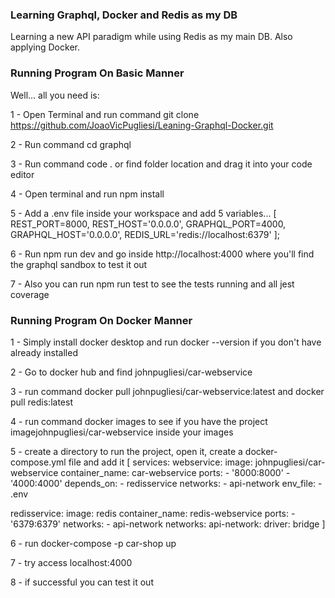 ### Learning Graphql, Docker and Redis as my DB

Learning a new API paradigm while using Redis as my main DB. Also applying Docker.

### Running Program On Basic Manner

Well... all you need is:

1 - Open Terminal and run command git clone https://github.com/JoaoVicPugliesi/Leaning-Graphql-Docker.git

2 - Run command cd graphql

3 - Run command code . or find folder location and drag it into your code editor

4 - Open terminal and run npm install

5 - Add a .env file inside your workspace and add 5 variables... [
    REST_PORT=8000,
    REST_HOST='0.0.0.0',
    GRAPHQL_PORT=4000,
    GRAPHQL_HOST='0.0.0.0',
    REDIS_URL='redis://localhost:6379'
];

6 - Run npm run dev and go inside http://localhost:4000 where you'll find the graphql sandbox to test it out

7 - Also you can run npm run test to see the tests running and all jest coverage

### Running Program On Docker Manner

1 - Simply install docker desktop and run docker --version if you don't have already installed

2 - Go to docker hub and find johnpugliesi/car-webservice

3 - run command docker pull johnpugliesi/car-webservice:latest and docker pull redis:latest

4 - run command docker images to see if you have the project imagejohnpugliesi/car-webservice inside your images

5 - create a directory to run the project, open it, create a docker-compose.yml file and add it [
services:
  webservice: 
    image: johnpugliesi/car-webservice
    container_name: car-webservice
    ports:
      - '8000:8000'
      - '4000:4000'
    depends_on:
      - redisservice
    networks:
      - api-network
    env_file:
      - .env

  redisservice:
    image: redis
    container_name: redis-webservice
    ports:
      - '6379:6379'
    networks:
      - api-network
networks:
  api-network:
    driver: bridge
]

6 - run docker-compose -p car-shop up

7 - try access localhost:4000

8 - if successful you can test it out